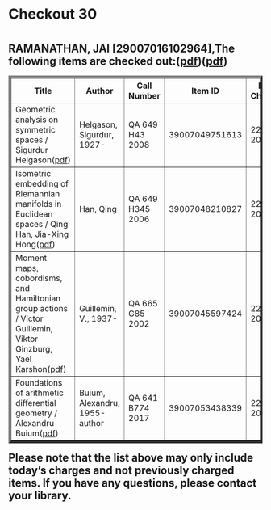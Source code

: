 <h1>Checkout 30<h1>
<h2>RAMANATHAN, JAI [29007016102964],The following items are checked out:(<a href="https://drive.google.com/file/d/1nBZcUeJJ9vjEG7CqdOJtTZjqSEchMYX6/view?usp=sharing">pdf</a>)(<a href="https://drive.google.com/file/d/1utKKLTUi-I9h1aTugozJJQcYqMzQr7P6/view?usp=sharing">pdf</a>)
<table border="5">
<tbody>
<tr>
<th>Title</th>
<th>Author</th>
<th>Call Number</th>
<th>Item ID</th>
<th>Date Charged</th>
<th>Date Due</th>
</tr>
<tr>
<td>Geometric analysis on symmetric spaces / Sigurdur Helgason(<a href="https://drive.google.com/file/d/15jLQsOo9HIH7kTlzDlsJZOd-Gl2GSukX/view?usp=sharing">pdf</a>)</td>
<td>Helgason, Sigurdur, 1927-</td>
<td>QA 649 H43 2008</td>
<td>39007049751613</td>
<td>22 Feb 2019</td>
<td>08 Mar 2019</td>
</tr>
<tr>
<td>Isometric embedding of Riemannian manifolds in Euclidean spaces / Qing Han, Jia-Xing Hong(<a href="https://drive.google.com/file/d/1nBAHeHkzXnvRNQRL8gycJTStxpnjqwRJ/view?usp=sharing">pdf</a>)</td>
<td>Han, Qing</td>
<td>QA 649 H345 2006</td>
<td>39007048210827</td>
<td>22 Feb 2019</td>
<td>08 Mar 2019</td>
</tr>
<tr>
<td>Moment maps, cobordisms, and Hamiltonian group actions / Victor Guillemin, Viktor Ginzburg, Yael Karshon(<a href="https://drive.google.com/file/d/1isIJI8yZlNzYwphD9VLiUwsRY4PsbCAc/view?usp=sharing">pdf</a>)</td>
<td>Guillemin, V., 1937-</td>
<td>QA 665 G85 2002</td>
<td>39007045597424</td>
<td>22 Feb 2019</td>
<td>08 Mar 2019</td>
</tr>
<tr>
<td>Foundations of arithmetic differential geometry / Alexandru Buium(<a href="https://drive.google.com/file/d/1UGekkZtWviF6Kd7kGEfuvqtgw1-DfyFO/view?usp=sharing">pdf</a>)</td>
<td>Buium, Alexandru, 1955- author</td>
<td>QA 641 B774 2017</td>
<td>39007053438339</td>
<td>22 Feb 2019</td>
<td>08 Mar 2019</td>
</tr>
</tbody>
</table>
Please note that the list above may only include today’s charges and not previously charged items. If you have any questions, please contact your library.<h2>
